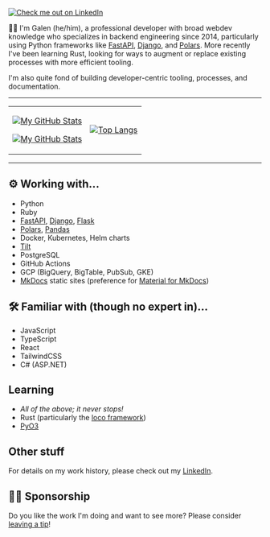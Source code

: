 [![Check me out on LinkedIn](https://img.shields.io/badge/Galen%20Rice-blue?logo=linkedin&logoColor=white&style=for-the-badge)][linkedin]

👋🏻 I'm Galen (he/him),
a professional developer with broad webdev knowledge who specializes in backend engineering since 2014,
particularly using Python frameworks like [FastAPI], [Django], and [Polars].
More recently I've been learning Rust,
looking for ways to augment or replace existing processes with more efficient tooling.

I'm also quite fond of building developer-centric tooling, processes, and documentation.

---

<table align="center"><tr><td align="center">

[![My GitHub Stats](https://github-readme-stats-one-bice.vercel.app/api?username=griceturrble&show_icons=true&theme=dark&role=OWNER,ORGANIZATION_MEMBER,COLLABORATOR&include_all_commits=true&count_private=true)](https://github.com/anuraghazra/github-readme-stats#gh-dark-mode-only)

[![My GitHub Stats](https://github-readme-stats-one-bice.vercel.app/api?username=griceturrble&show_icons=true&theme=default&role=OWNER,ORGANIZATION_MEMBER,COLLABORATOR&include_all_commits=true&count_private=true)](https://github.com/anuraghazra/github-readme-stats#gh-light-mode-only)

</td>
<td align="center">

[![Top Langs](https://github-readme-stats.vercel.app/api/top-langs/?username=griceturrble&layout=compact)](https://github.com/anuraghazra/github-readme-stats)

</td></tr></table>

---

## ⚙ Working with...

- Python
- Ruby
- [FastAPI], [Django], [Flask]
- [Polars], [Pandas]
- Docker, Kubernetes, Helm charts
- [Tilt]
- PostgreSQL
- GitHub Actions
- GCP (BigQuery, BigTable, PubSub, GKE)
- [MkDocs] static sites (preference for [Material for MkDocs])

## 🛠 Familiar with (though no expert in)...

- JavaScript
- TypeScript
- React
- TailwindCSS
- C# (ASP.NET)

## Learning

- _All of the above; it never stops!_
- Rust (particularly the [loco framework][loco-rust])
- [PyO3]

## Other stuff

For details on my work history,
please check out my [LinkedIn].

## 🙏🏻 Sponsorship

Do you like the work I'm doing and want to see more?
Please consider [leaving a tip][sponsorship]!

[django]: https://www.djangoproject.com/
[fastapi]: https://fastapi.tiangolo.com/
[flask]: https://flask.palletsprojects.com/en/3.0.x/
[linkedin]: https://www.linkedin.com/in/thegman/
[material for mkdocs]: https://squidfunk.github.io/mkdocs-material/
[mkdocs]: https://www.mkdocs.org/
[pandas]: https://pandas.pydata.org/pandas-docs/stable/index.html
[loco-rust]: https://loco.rs/
[polars]: https://pola.rs/
[pyo3]: https://github.com/PyO3/pyo3
[sponsorship]: https://github.com/sponsors/GriceTurrble
[tilt]: https://tilt.dev/
